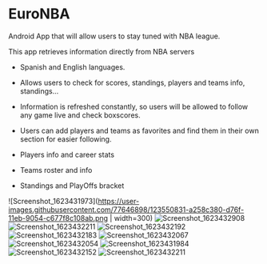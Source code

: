 # EuroNBA
Android App that will allow users to stay tuned with NBA league.

This app retrieves information directly from NBA servers

- Spanish and English languages.

- Allows users to check for scores, standings, players and teams info, standings...

- Information is refreshed constantly, so users will be allowed to follow any game live and check boxscores.

- Users can add players and teams as favorites and find them in their own section for easier following.

- Players info and career stats

- Teams roster and info

- Standings and PlayOffs bracket

![Screenshot_1623431973](https://user-images.githubusercontent.com/77646898/123550831-a258c380-d76f-11eb-9054-c677f8c108ab.png | width=300)
![Screenshot_1623432908](https://user-images.githubusercontent.com/77646898/123550843-abe22b80-d76f-11eb-81c1-5091993aa8f4.png)
![Screenshot_1623432211](https://user-images.githubusercontent.com/77646898/123550845-af75b280-d76f-11eb-98ee-9871501f707f.png)
![Screenshot_1623432192](https://user-images.githubusercontent.com/77646898/123550849-b3093980-d76f-11eb-93d1-1269755bb848.png)
![Screenshot_1623432183](https://user-images.githubusercontent.com/77646898/123550851-b4d2fd00-d76f-11eb-8825-d90e1c13a45e.png)
![Screenshot_1623432067](https://user-images.githubusercontent.com/77646898/123550853-b6042a00-d76f-11eb-9068-58c330ad16a0.png)
![Screenshot_1623432054](https://user-images.githubusercontent.com/77646898/123550856-b8668400-d76f-11eb-8dfd-711205dbbeb9.png)
![Screenshot_1623431984](https://user-images.githubusercontent.com/77646898/123550862-bd2b3800-d76f-11eb-9d9b-e9f3b2b5d1e5.png)
![Screenshot_1623432152](https://user-images.githubusercontent.com/77646898/123550865-c1efec00-d76f-11eb-8a32-37e68236cac9.png)
![Screenshot_1623432211](https://user-images.githubusercontent.com/77646898/123550868-c3211900-d76f-11eb-8432-be1b216f478f.png)
